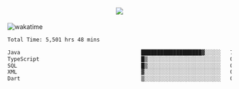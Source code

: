<h1 align="center">
  <img src="https://readme-typing-svg.herokuapp.com/?font=Righteous&size=35&center=true&vCenter=true&width=500&height=70&duration=4000&lines=Hi!+%F0%9F%91%8B+I%27m+Ali%20Osman!;" />
</h1>


![wakatime](https://wakatime.com/share/@aliosmanoktar/3a8ffe71-6da4-4964-913b-2f09afbe53bf.svg?cache=none)
<!--START_SECTION:waka-->

```txt
Total Time: 5,501 hrs 48 mins

Java                                      ███████████████████▓░░░░░   79.32 %
TypeScript                                █▒░░░░░░░░░░░░░░░░░░░░░░░   05.90 %
SQL                                       █▒░░░░░░░░░░░░░░░░░░░░░░░   05.26 %
XML                                       ▓░░░░░░░░░░░░░░░░░░░░░░░░   02.16 %
Dart                                      ▒░░░░░░░░░░░░░░░░░░░░░░░░   01.26 %
```

<!--END_SECTION:waka-->


